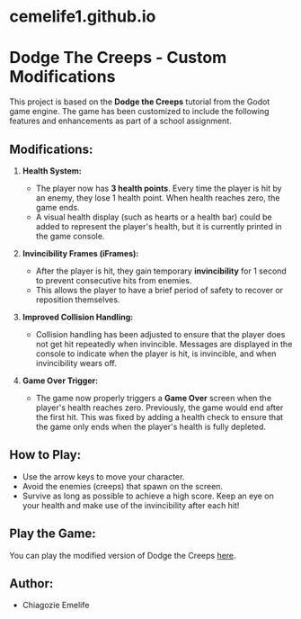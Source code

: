 # cemelife1.github.io
# Dodge The Creeps - Custom Modifications

This project is based on the **Dodge the Creeps** tutorial from the Godot game engine. The game has been customized to include the following features and enhancements as part of a school assignment.

## Modifications:

1. **Health System:**
   - The player now has **3 health points**. Every time the player is hit by an enemy, they lose 1 health point. When health reaches zero, the game ends.
   - A visual health display (such as hearts or a health bar) could be added to represent the player's health, but it is currently printed in the game console.

2. **Invincibility Frames (iFrames):**
   - After the player is hit, they gain temporary **invincibility** for 1 second to prevent consecutive hits from enemies.
   - This allows the player to have a brief period of safety to recover or reposition themselves.

3. **Improved Collision Handling:**
   - Collision handling has been adjusted to ensure that the player does not get hit repeatedly when invincible. Messages are displayed in the console to indicate when the player is hit, is invincible, and when invincibility wears off.

4. **Game Over Trigger:**
   - The game now properly triggers a **Game Over** screen when the player's health reaches zero. Previously, the game would end after the first hit. This was fixed by adding a health check to ensure that the game only ends when the player's health is fully depleted.

## How to Play:
- Use the arrow keys to move your character.
- Avoid the enemies (creeps) that spawn on the screen.
- Survive as long as possible to achieve a high score. Keep an eye on your health and make use of the invincibility after each hit!

## Play the Game:
You can play the modified version of Dodge the Creeps [here](https://cemelife1.github.io/mygame/Dodge%20The%20Creeps.html).

## Author:
- Chiagozie Emelife
